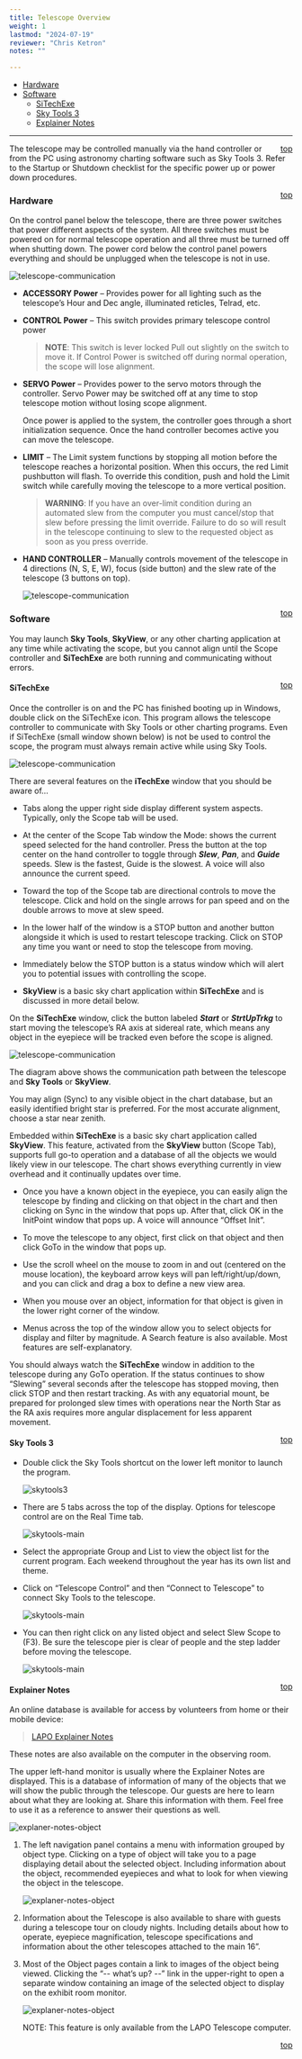 ```yaml
---
title: Telescope Overview
weight: 1
lastmod: "2024-07-19"
reviewer: "Chris Ketron"
notes: ""

---
```


- [Hardware](#hardware)
- [Software](#software)
  - [SiTechExe](#sitechexe)
  - [Sky Tools 3](#sky-tools-3)
  - [Explainer Notes](#explainer-notes)
  
---

<span style='float:right;'>[top](#)</span>

The telescope may be controlled manually via the hand controller or from the PC using astronomy charting software such as Sky Tools 3. Refer to the Startup or Shutdown checklist for the specific power up or power down procedures.

<span style='float:right;'>[top](#)</span>

### Hardware
On the control panel below the telescope, there are three power switches that power different aspects of the system. All three switches must be powered on for normal telescope operation and all three must be turned off when shutting down. The power cord below the control panel powers everything and should be unplugged when the telescope is not in use.

   ![telescope-communication](./telescope-switches.png) 

- **ACCESSORY Power** – Provides power for all lighting such as the telescope’s Hour and Dec angle, illuminated reticles, Telrad, etc.

- **CONTROL Power** – This switch provides primary telescope control power 
  
    > **NOTE**: This switch is lever locked Pull out slightly on the switch to move it. If Control Power is switched off during normal operation, the scope will lose alignment.  
  
- **SERVO Power** – Provides power to the servo motors through the controller. Servo Power may be switched off at any time to stop telescope motion without losing scope alignment.

    Once power is applied to the system, the controller goes through a short initialization sequence. Once the hand controller becomes active you can move the telescope.

- **LIMIT** – The Limit system functions by stopping all motion before the telescope reaches a horizontal position. When this occurs, the red Limit pushbutton will flash. To override this condition, push and hold the Limit switch while carefully moving the telescope to a more vertical position.

    > **WARNING**: If you have an over-limit condition during an automated slew from the computer you must cancel/stop that slew before pressing the limit override. Failure to do so will result in the telescope continuing to slew to the requested object as soon as you press override.

- **HAND CONTROLLER** – Manually controls movement of the telescope in 4 directions (N, S, E, W), focus (side button) and the slew rate of the telescope (3 buttons on top). 

    ![telescope-communication](./telescope-hand-controller.png)

<span style='float:right;'>[top](#)</span>

### Software

You may launch **Sky Tools**, **SkyView**, or any other charting application at any time while activating the scope, but you cannot align until the Scope controller and **SiTechExe** are both running and communicating without errors.

<span style='float:right;'>[top](#)</span>

#### SiTechExe

Once the controller is on and the PC has finished booting up in Windows, double click on the SiTechExe icon. This program allows the telescope controller to communicate with Sky Tools or other charting programs. Even if SiTechExe (small window shown below) is not be used to control the scope, the program must always remain active while using Sky Tools.

   ![telescope-communication](./scitech-control.png) 

There are several features on the **iTechExe** window that you should be aware of…

- Tabs along the upper right side display different system aspects. 
Typically, only the Scope tab will be used.

- At the center of the Scope Tab window the Mode: shows the current speed selected for the hand controller. Press the button at the top center on the hand controller to toggle through ***Slew***, ***Pan***, and ***Guide*** speeds. Slew is the fastest, Guide is the slowest. A voice will also announce the current speed.

- Toward the top of the Scope tab are directional controls to move the telescope. Click and hold on the single arrows for pan speed and on the double arrows to move at slew speed.

- In the lower half of the window is a STOP button and another button alongside it which is used to restart telescope tracking. Click on STOP any time you want or need to stop the telescope from moving.

- Immediately below the STOP button is a status window which will alert you to potential issues with controlling the scope.

- **SkyView** is a basic sky chart application within **SiTechExe** and is discussed in more detail below.

On the **SiTechExe** window, click the button labeled ***Start*** or ***StrtUpTrkg*** to start moving the telescope’s RA axis at sidereal rate, which means any object in the eyepiece will be tracked even before the scope is aligned.

   ![telescope-communication](./telescope-communication.png) 
 
The diagram above shows the communication path between the telescope and **Sky Tools** or **SkyView**.

You may align (Sync) to any visible object in the chart database, but an easily identified bright
star is preferred. For the most accurate alignment, choose a star near zenith.

Embedded within **SiTechExe** is a basic sky chart application called **SkyView**. This feature, activated from the **SkyView** button (Scope Tab), supports full go-to operation and a database of all the objects we would likely view in our telescope. The chart shows everything currently in view overhead and it continually updates over time.

- Once you have a known object in the eyepiece, you can easily align the telescope by finding and clicking on that object in the chart and then clicking on Sync in the window that pops up. After that, click OK in the InitPoint window that pops up. A voice will announce “Offset Init”.

- To move the telescope to any object, first click on that object and then click GoTo in the window that pops up.

- Use the scroll wheel on the mouse to zoom in and out (centered on the mouse location), the keyboard arrow keys will pan left/right/up/down, and you can click and drag a box to define a new view area.

- When you mouse over an object, information for that object is given in the lower right corner of the window.

- Menus across the top of the window allow you to select objects for display and filter by magnitude. A Search feature is also available. Most features are self-explanatory.

You should always watch the **SiTechExe** window in addition to the telescope during any GoTo operation. If the status continues to show “Slewing” several seconds after the telescope has stopped moving, then click STOP and then restart tracking. As with any equatorial mount, be prepared for prolonged slew times with operations near the North Star as the RA axis requires more angular displacement for less apparent movement.

<span style='float:right;'>[top](#)</span>

#### Sky Tools 3

- Double click the Sky Tools shortcut on the lower left monitor to launch the program.  
  
    ![skytools3](./st3-icon.png)
  
- There are 5 tabs across the top of the display. Options for telescope control are on the Real Time tab.  

    ![skytools-main](./st3-main.png)

- Select the appropriate Group and List to view the object list for the current program. Each weekend throughout the year has its own list and theme.   

- Click on “Telescope Control” and then “Connect to Telescope” to connect Sky Tools to the telescope.  

    ![skytools-main](./st3-connect-telescope.png)

- You can then right click on any listed object and select Slew Scope to (F3). Be sure the telescope pier is clear of people and the step ladder before moving the telescope.  
 
     ![skytools-main](./st3-slew-telescope.png)

 <span style='float:right;'>[top](#)</span>

#### Explainer Notes

An online database is available for access by volunteers from home or their mobile device: 

> [LAPO Explainer Notes](https://lake-afton-public-observatory.github.io/lapo-explainer-notes/)  

These notes are also available on the computer in the observing room. 

The upper left-hand monitor is usually where the Explainer Notes are displayed. This is a database of information of many of the objects that we will show the public through the telescope. Our guests are here to learn about what they are looking at. Share this information with them. Feel free to use it as a reference to answer their questions as well. 

   ![explaner-notes-object](./telescope-explainer-notes-object.png) 

1.	The left navigation panel contains a menu with information grouped by object type. Clicking on a type of object will take you to a page displaying detail about the selected object. Including information about the object, recommended eyepieces and what to look for when viewing the object in the telescope.

       ![explaner-notes-object](./telescope-explainer-notes-nav-menu.png) 

2.	Information about the Telescope is also available to share with guests during a telescope tour on cloudy nights. Including details about how to operate, eyepiece magnification, telescope specifications and information about the other telescopes attached to the main 16”.

3.	Most of the Object pages contain a link to images of the object being viewed.  Clicking the “-- what’s up? --” link in the upper-right to open a separate window containing an image of the selected object to display on the exhibit room monitor. 

       ![explaner-notes-object](./telescope-explainer-notes-whats-up.png) 

    NOTE: This feature is only available from the LAPO Telescope computer.

<span style='float:right;'>[top](#)</span>
